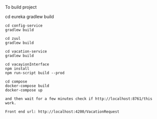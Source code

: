 To build project 



cd eureka
gradlew build


```
cd config-service
gradlew build
```

```
cd zuul
gradlew build
```

```
cd vacation-service
gradlew build
```


```
cd vacayionInterface
npm install
npm run-script build --prod
```
```
cd compose
docker-compose build
docker-compose up

and then wait for a few minutes check if http://localhost:8761/this work.

Front end url: http://localhost:4200/VacationRequest


